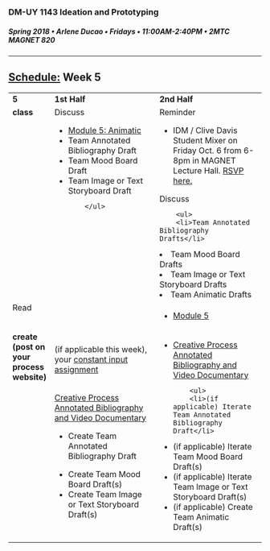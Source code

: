 ### DM-UY 1143 Ideation and Prototyping
##### Spring 2018 • Arlene Ducao • Fridays • 11:00AM-2:40PM • 2MTC MAGNET 820

---
## [Schedule:](schedule.md) Week 5


<table>
<tr>
  <td valign="top"><strong>5</strong></td>
  <td valign="top" width="48%"><strong>1st Half</strong></td>
  <td valign="top" width="48%"><strong>2nd Half<strong></td>
</tr>
<tr>
<td valign="top"><strong>class</strong></td>
<td valign="top">Discuss
        <ul>
        <li><a href="http://teaching.polishedsolid.com/ip/mod5/content/index.html" target="_blank">Module 5: Animatic</a></li>
        <li>Team Annotated Bibliography Draft</li>
<li>Team Mood Board Draft</li>
<li>Team Image or Text Storyboard Draft</li> 
        
        </ul>
</td>

<!-- 2nd column class -->
<td valign="top" width="48%">
Reminder
<ul>
<li> IDM / Clive Davis Student Mixer on Friday Oct. 6 from 6-8pm in MAGNET Lecture Hall. <a href="https://docs.google.com/forms/d/e/1FAIpQLScor8MWWq67HMnLWa4a_QPHUX3WISvDQ4jQogVVS5ktzhiWOg/viewform" target="_blank">RSVP here.</a></li>
</ul>
Discuss
       
        <ul>
        <li>Team Annotated Bibliography Drafts</li>
<li>Team Mood Board Drafts</li>
<li>Team Image or Text Storyboard Drafts</li>
<li>Team Animatic Drafts</li>
        </ul>
</td>
 
</tr>

<!-- read -->
<tr>
  <td valign="top">Read</td>
  <td></td>
  <td><ul>
  <li><a href="http://teaching.polishedsolid.com/ip/mod5/content/index.html" target="_blank">Module 5</a></li></ul></td>
</tr>


<!-- do -->
<tr>
  <td valign="top"><strong>create (post on your process website)</strong></td>
  <td>
  (if applicable this week), your <a href="constant_input_choices.md">constant input assignment</a>
  <br><br>
 
  <a href="creative_process.md">Creative Process Annotated Bibliography and Video Documentary</a> 
        <ul>
        <li>Create Team Annotated Bibliography Draft</li>
<li>Create Team Mood Board Draft(s)</li>
<li>Create Team Image or Text Storyboard Draft(s)</li> 
        </ul></td>
  <td valign="top">
  <ul>
  

  <li><a href="creative_process.md">Creative Process Annotated Bibliography and Video Documentary</a></li>
   
        <ul>
        <li>(if applicable) Iterate Team Annotated Bibliography Draft</li>
<li>(if applicable) Iterate Team Mood Board Draft(s)</li>
<li>(if applicable) Iterate Team Image or Text Storyboard Draft(s)</li>
<li>(if applicable) Create Team Animatic Draft(s)</li>        
        </ul></td>
</table>



